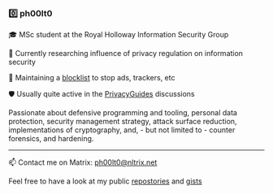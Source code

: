 ### 0️⃣ ph00lt0

🎓 MSc student at the Royal Holloway Information Security Group

📑 Currently researching influence of privacy regulation on information security

🛑 Maintaining a [blocklist](https://github.com/ph00lt0/blocklist) to stop ads, trackers, etc

🛡 Usually quite active in the [PrivacyGuides](https://github.com/PrivacyGuides) discussions


Passionate about defensive programming and tooling, personal data protection, security management strategy, attack surface reduction, implementations of cryptography, and, - but not limited to - counter forensics, and hardening.

---
📫 Contact me on Matrix: [ph00lt0@nltrix.net](https://matrix.to/#/ph00lt0@nltrix.net) 


Feel free to have a look at my public [repostories](https://github.com/ph00lt0?tab=repositories) and [gists](https://gist.github.com/ph00lt0)

